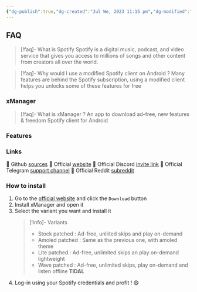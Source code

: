 ```yaml
---
{"dg-publish":true,"dg-created":"Jul We, 2023 11:15 pm","dg-modified":"Jul Th, 2023 1:48 am","permalink":"/android/spotify/","dgPassFrontmatter":true,"created":"Jul We, 2023 11:15 pm","updated":""}
---
```



## FAQ
>[!faq]- What is Spotify
>Spotify is a digital music, podcast, and video service that gives you access to millions of songs and other content from creators all over the world.

>[!faq]- Why would I use a modified Spotify client on Android ?
>Many features are behind the Spotify subscription, using a modified client helps you unlocks some of these features for free

### xManager
> [!faq]- What is xManager ?
> An app to download ad-free, new features & freedom Spotify client for Android

### Features

### Links
🔗 Github [sources](https://github.com/Team-xManager/xManager)
🔗 Official [website](https://www.xmanagerapp.com/)
🔗 Official Discord [invite link](https://discord.com/invite/dnpKn5Wufm)
🔗 Official Telegram [support channel](https://t.me/xManagerSupport)
🔗 Official Reddit [subreddit](https://www.reddit.com/r/xManagerApp/)

### How to install
1. Go to the [official website](https://www.xmanagerapp.com/) and click the `Download` button
2. Install xManager and open it
3. Select the variant you want and install it
   > [!info]-  Variants
   > - Stock patched : Ad-free, unliited skips and play on-demand
   > - Amoled patched :  Same as the previous one, with amoled theme
   > - Lite patched : Ad-free, unlimited skips an play on-demand lightweight
   > - Wave patched : Ad-free, unlimited skips, play on-demand and listen offline **TIDAL**
4. Log-in using your Spotify credentials and profit ! 😄
